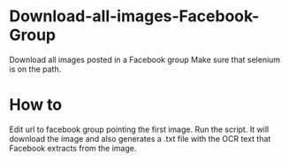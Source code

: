 # Download-all-images-Facebook-Group
Download all images posted in a Facebook group
Make sure that selenium is on the path.

# How to 
Edit url to facebook group pointing the first image.
Run the script.
It will download the image and also generates a .txt file with the OCR text that Facebook extracts from the image.
